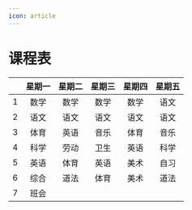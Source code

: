 ```yaml
---
icon: article
---
```

# 课程表

|      | 星期一 | 星期二 | 星期三 | 星期四 | 星期五 |
| :--: | :----: | :----: | :----: | :----: | :----: |
|  1   |  数学  |  数学  |  数学  |  数学  |  语文  |
|  2   |  语文  |  语文  |  语文  |  语文  |  语文  |
|  3   |  体育  |  英语  |  音乐  |  体育  |  音乐  |
|  4   |  科学  |  劳动  |  卫生  |  英语  |  科学  |
|  5   |  英语  |  体育  |  英语  |  美术  |  自习  |
|  6   |  综合  |  道法  |  体育  |  美术  |  道法  |
|  7   |  班会  |        |        |        |        |
